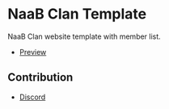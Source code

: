 # NaaB Clan Template
NaaB Clan website template with member list.

- [Preview](https://whoismh11.github.io/naabclan-template)

## Contribution
- [Discord](https://discord.gg/2JjvhAk)
